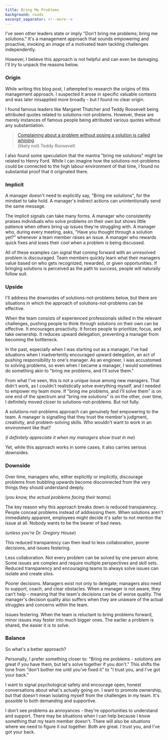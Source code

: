 ```yaml
---
title: Bring Me Problems
background: roads
excerpt_separator: <!--more-->
---
```


I've seen other leaders state or imply "Don't bring me problems; bring me solutions." It's a management approach that sounds empowering and proactive, invoking an image of a motivated team tackling challenges independently.

However, I believe this approach is not helpful and can even be damaging. I'll try to unpack the reasons below.

<!--more-->

### Origin

While writing this blog post, I attempted to research the origins of this management approach. I suspected it arose in specific valuable contexts and was later misapplied more broadly - but I found no clear origin.

I found famous leaders like Margaret Thatcher and Teddy Roosevelt being attributed quotes related to solutions-not-problems. However, these are merely instances of famous people being attributed various quotes without any substantiation.

> [Complaining about a problem without posing a solution is called whining](https://www.goodreads.com/quotes/8011953-complaining-about-a-problem-without-posing-a-solution-is-called). <br>
> (likely not) Teddy Roosevelt

I also found some speculation that the mantra "bring me solutions" might be related to Henry Ford. While I can imagine how the solutions-not-problems could be connected to the high labour environment of that time, I found no substantial proof that it originated there.

### Implicit

A manager doesn't need to explicitly say, "Bring me solutions", for the mindset to take hold. A manager's indirect actions can unintentionally send the same message.

The implicit signals can take many forms. A manager who consistently praises individuals who solve problems on their own but shows little patience when others bring up issues they're struggling with. A manager who, during every meeting, asks, "Have you thought through a solution yet?" whenever a team member raises an issue. A manager who rewards quick fixes and loses their cool when a problem is being discussed.

All of these examples can signal that coming forward with an unresolved problem is discouraged. Team members quickly learn what their managers value based on who gets recognized, rewarded, or given opportunities. If bringing solutions is perceived as the path to success, people will naturally follow suit.

### Upside

I'll address the downsides of solutions-not-problems below, but there are situations in which the approach of solutions-not-problems can be effective.

When the team consists of experienced professionals skilled in the relevant challenges, pushing people to think through solutions on their own can be effective. It encourages proactivity. It forces people to prioritize, focus, and take ownership. It reduces upward delegation, preventing a manager from becoming the bottleneck.

In the past, especially when I was starting out as a manager, I've had situations when I inadvertently encouraged upward delegation, an act of pushing responsibility to one's manager. As an engineer, I was accustomed to solving problems, so even when I became a manager, I would sometimes do something akin to "bring me problems, and I'll solve them."

From what I've seen, this is not a unique issue among new managers. That didn't work, as I couldn't realistically solve everything myself, and I needed to empower my team more. If "bring me problems, and I'll solve them" is on one end of the spectrum and "bring me solutions" is on the other, over time, I definitely moved closer to solutions-not-problems. But not fully.

A solutions-not-problems approach can genuinely feel empowering to the team. A manager is signalling that they trust the member's judgment, creativity, and problem-solving skills. Who wouldn't want to work in an environment like that?

(_I definitely appreciate it when my managers show trust in me_)

Yet, while this approach works in some cases, it also carries serious downsides.

### Downside

Over time, managers who, either explicitly or implicitly, discourage problems from bubbling upwards become disconnected from the very things they should understand deeply.

(_you know, the actual problems facing their teams_)

The key reason why this approach breaks down is reduced transparency. People conceal problems instead of addressing them. When solutions aren't immediately apparent, employees might decide it's safer to not mention the issue at all. Nobody wants to be the bearer of bad news.

(_unless you're Dr. Gregory House_)

This reduced transparency can then lead to less collaboration, poorer decisions, and issues festering.

Less collaboration. Not every problem can be solved by one person alone. Some issues are complex and require multiple perspectives and skill sets. Reduced transparency and encouraging teams to always solve issues can isolate and create silos.

Poorer decisions. Managers exist not only to delegate; managers also need to support, coach, and clear obstacles. When a manager is not aware, they can't help - meaning that the team's decisions can be of worse quality. The manager's decision quality also suffers when they are unaware of the actual struggles and concerns within the team.

Issues festering. When the team is reluctant to bring problems forward, minor issues may fester into much bigger ones. The earlier a problem is shared, the easier it is to solve.

### Balance

So what's a better approach?

Personally, I prefer something closer to: "Bring me problems - solutions are great if you have them, but let's solve together if you don't." This shifts the tone from "don't bother me until you've fixed it" to "I trust you, and I've got your back."

I want to signal psychological safety and encourage open, honest conversations about what's actually going on. I want to promote ownership, but that doesn't mean isolating myself from the challenges in my team. It's possible to both demanding and supportive.

I don't see problems as annoyances - they're opportunities to understand and support. There may be situations when I can help because I know something that my team member doesn't. There will also be situations where we need to figure it out together. Both are great. I trust you, and I've got your back.
